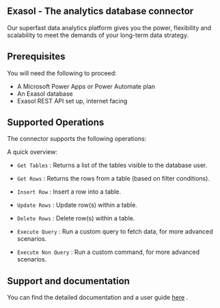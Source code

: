 
## Exasol - The analytics database connector

Our superfast data analytics platform gives you the power, flexibility and scalability to meet the demands of your long-term data strategy. 

## Prerequisites
You will need the following to proceed:
* A Microsoft Power Apps or Power Automate plan
* An Exasol database
* Exasol REST API set up, internet facing

## Supported Operations

The connector supports the following operations:

A quick overview:

* `Get Tables` : Returns a list of the tables visible to the database user.

* `Get Rows` : Returns the rows from a table (based on filter conditions).

* `Insert Row` : Insert a row into a table.

* `Update Rows` : Update row(s) within a table.

* `Delete Rows` : Delete row(s) within a table.

* `Execute Query` : Run a custom query to fetch data, for more advanced scenarios.

* `Execute Non Query` : Run a custom command, for more advanced scenarios.

## Support and documentation

You can find the detailed documentation and a user guide [here](https://github.com/exasol/power-apps-connector#readme) .
